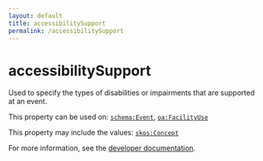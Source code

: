 ```yaml
---
layout: default
title: accessibilitySupport
permalink: /accessibilitySupport
---
```


# accessibilitySupport
Used to specify the types of disabilities or impairments that are supported at an event.

This property can be used on: [`schema:Event`](https://schema.org/Event), [`oa:FacilityUse`](https://openactive.io/FacilityUse)

This property may include the values: [`skos:Concept`](http://www.w3.org/2004/02/skos/core#Concept)

For more information, see the [developer documentation](https://developer.openactive.io/data-model/types/).